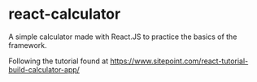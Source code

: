 # react-calculator
A simple calculator made with React.JS to practice the basics of the framework.

Following the tutorial found at https://www.sitepoint.com/react-tutorial-build-calculator-app/
